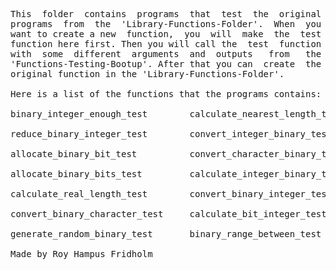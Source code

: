 
<pre>
This  folder  contains  programs  that  test  the  original
programs  from  the  'Library-Functions-Folder'.  When  you
want to create a new  function,  you  will  make  the  test
function here first. Then you will call the  test  function
with  some  different  arguments  and  outputs   from   the
'Functions-Testing-Bootup'. After that you can  create  the
original function in the 'Library-Functions-Folder'.

Here is a list of the functions that the programs contains:

binary_integer_enough_test        calculate_nearest_length_test

reduce_binary_integer_test        convert_integer_binary_test

allocate_binary_bit_test          convert_character_binary_test

allocate_binary_bits_test         calculate_integer_binary_test

calculate_real_length_test        convert_binary_integer_test

convert_binary_character_test     calculate_bit_integer_test

generate_random_binary_test       binary_range_between_test

Made by Roy Hampus Fridholm
</pre>

